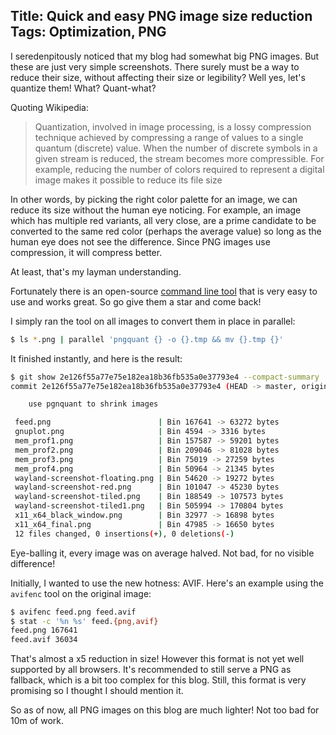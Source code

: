 Title: Quick and easy PNG image size reduction
Tags: Optimization, PNG
---

I seredenpitously noticed that my blog had somewhat big PNG images. But these are just very simple screenshots. There surely must be a way to reduce their size, without affecting their size or legibility?
Well yes, let's quantize them!
What? Quant-what?

Quoting Wikipedia:

> Quantization, involved in image processing, is a lossy compression technique achieved by compressing a range of values to a single quantum (discrete) value. When the number of discrete symbols in a given stream is reduced, the stream becomes more compressible. For example, reducing the number of colors required to represent a digital image makes it possible to reduce its file size

In other words, by picking the right color palette for an image, we can reduce its size without the human eye noticing. For example, an image which has multiple red variants, all very close, are a prime candidate to be converted to the same red color (perhaps the average value) so long as the human eye does not see the difference. Since PNG images use compression, it will compress better.

At least, that's my layman understanding.

Fortunately there is an open-source [command line tool](https://github.com/kornelski/pngquant) that is very easy to use and works great. So go give them a star and come back!

I simply ran the tool on all images to convert them in place in parallel:

```sh
$ ls *.png | parallel 'pngquant {} -o {}.tmp && mv {}.tmp {}'
```

It finished instantly, and here is the result:

```sh
$ git show 2e126f55a77e75e182ea18b36fb535a0e37793e4 --compact-summary
commit 2e126f55a77e75e182ea18b36fb535a0e37793e4 (HEAD -> master, origin/master, origin/HEAD)

    use pgnquant to shrink images

 feed.png                        | Bin 167641 -> 63272 bytes
 gnuplot.png                     | Bin 4594 -> 3316 bytes
 mem_prof1.png                   | Bin 157587 -> 59201 bytes
 mem_prof2.png                   | Bin 209046 -> 81028 bytes
 mem_prof3.png                   | Bin 75019 -> 27259 bytes
 mem_prof4.png                   | Bin 50964 -> 21345 bytes
 wayland-screenshot-floating.png | Bin 54620 -> 19272 bytes
 wayland-screenshot-red.png      | Bin 101047 -> 45230 bytes
 wayland-screenshot-tiled.png    | Bin 188549 -> 107573 bytes
 wayland-screenshot-tiled1.png   | Bin 505994 -> 170804 bytes
 x11_x64_black_window.png        | Bin 32977 -> 16898 bytes
 x11_x64_final.png               | Bin 47985 -> 16650 bytes
 12 files changed, 0 insertions(+), 0 deletions(-)
```

Eye-balling it, every image was on average halved. Not bad, for no visible difference!

Initially, I wanted to use the new hotness: AVIF. Here's an example using the `avifenc` tool on the original image:

```sh
$ avifenc feed.png feed.avif
$ stat -c '%n %s' feed.{png,avif}
feed.png 167641
feed.avif 36034
```

That's almost a x5 reduction in size! However this format is not yet well supported by all browsers. It's recommended to still serve a PNG as fallback, which is a bit too complex for this blog. Still, this format is very promising so I thought I should mention it.


So as of now, all PNG images on this blog are much lighter! Not too bad for 10m of work.


